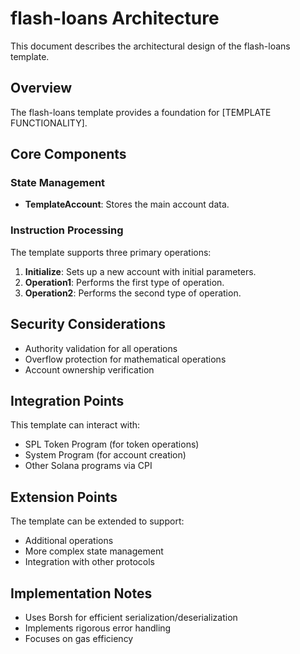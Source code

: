 # flash-loans Architecture

This document describes the architectural design of the flash-loans template.

## Overview

The flash-loans template provides a foundation for [TEMPLATE FUNCTIONALITY].

## Core Components

### State Management

- **TemplateAccount**: Stores the main account data.

### Instruction Processing

The template supports three primary operations:

1. **Initialize**: Sets up a new account with initial parameters.
2. **Operation1**: Performs the first type of operation.
3. **Operation2**: Performs the second type of operation.

## Security Considerations

- Authority validation for all operations
- Overflow protection for mathematical operations
- Account ownership verification

## Integration Points

This template can interact with:

- SPL Token Program (for token operations)
- System Program (for account creation)
- Other Solana programs via CPI

## Extension Points

The template can be extended to support:

- Additional operations
- More complex state management
- Integration with other protocols

## Implementation Notes

- Uses Borsh for efficient serialization/deserialization
- Implements rigorous error handling
- Focuses on gas efficiency
